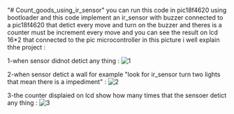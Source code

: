 "# Count_goods_using_ir_sensor" 
you can run this code in pic18f4620 using bootloader and this code implement an ir_sensor with buzzer connected to a pic18f4620 that detict every move and turn on the buzzer and theres is a counter must be increment every move and you can see the result on lcd 16*2 that connected to the pic microcontroller in this picture i well explain thhe project :


1-when sensor didnot  detict any thing :
![1](https://github.com/user-attachments/assets/cfe7443c-18b0-429b-ab1e-9e7200de1d19)

2-when sensor detict a wall for example "look for  ir_sensor turn two lights that mean there is a impediment" :
![2](https://github.com/user-attachments/assets/dddaca8e-7a29-47af-af4c-163c17ec09f2)

3-the counter displaied on lcd show how many times that the sensoer detict any thing :
![3](https://github.com/user-attachments/assets/2bdd2bc5-e120-4e15-b8a8-075a5b7906d7)

